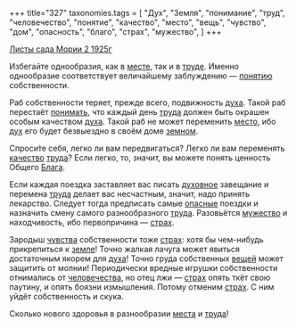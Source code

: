 +++
title="327"
taxonomies.tags = [
 "Дух",
 "Земля",
 "понимание",
 "труд",
 "человечество",
 "понятие",
 "качество",
 "место",
 "вещь",
 "чувство",
 "дом",
 "опасность",
 "благо",
 "страх",
 "мужество",
]
+++

[Листы сада Мории 2 1925г](/agni/1925)

Избегайте однообразия, как в [месте](/tags/[место](/tags/место)), так и в [труде](/tags/труд). Именно однообразие соответствует величайшему заблуждению — [понятию](/tags/понятие) собственности.   

Раб собственности теряет, прежде всего, подвижность [духа](/tags/Дух). Такой раб перестаёт [понимать](/tags/понимание), что каждый день [труда](/tags/труд) должен быть окрашен особым качеством [духа](/tags/Дух). Такой раб не может переменить [место](/tags/место), ибо [дух](/tags/Дух) его будет безвыездно в своём доме [земном](/tags/Земля).   

Спроси́те себя, легко ли вам передвигаться? Легко ли вам переменять [качество](/tags/качество) [труда](/tags/труд)? Если легко, то, значит, вы можете понять ценность Общего [Блага](/tags/благо).   

Если каждая поездка заставляет вас писать [духовное](/tags/Дух) завещание и перемена [труда](/tags/труд) делает вас несчастным, значит, надо принять лекарство. Следует тогда предписать самые [опасные](/tags/опасность) поездки и назначить смену самого разнообразного [труда](/tags/труд). Разовьётся [мужество](/tags/мужество) и находчивость, ибо первопричина — [страх](/tags/страх).   

Зародыш [чувства](/tags/чувство) собственности тоже [страх](/tags/страх): хотя бы чем-нибудь прикрепиться к [земле](/tags/Земля)! Точно жалкая лачуга может явиться достаточным якорем для [духа](/tags/Дух)! Точно груда собственных [вещей](/tags/вещь) может защитить от молнии! Периодически вредные игрушки собственности отнимались от [человечества](/tags/человечество), но отец лжи — [страх](/tags/страх) опять ткёт свою паутину, и опять боязни измышления. Потому отменим [страх](/tags/страх). С ним уйдёт собственность и скука.   

Сколько нового здоровья в разнообразии [места](/tags/место) и [труда](/tags/труд)!   

